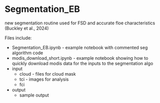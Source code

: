 # Segmentation_EB
new segmentation routine used for FSD and accurate floe characteristics (Buckley et al., 2024)

Files include:
- Segmentation_EB.ipynb - example notebook with commented seg algorithm code
- modis_download_short.ipynb -  example notebook showing how to quickly download modis data for the inputs to the segmentation algo
- input
  - cloud - files for cloud mask
  - tci - images for analysis
  - fci
- output
  - sample output
